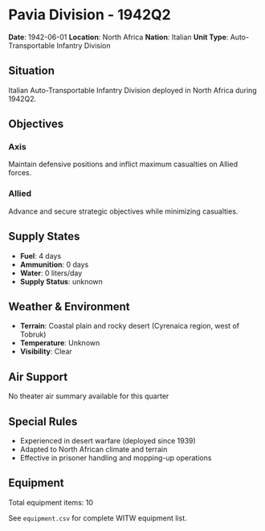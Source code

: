 # Pavia Division - 1942Q2

**Date**: 1942-06-01
**Location**: North Africa
**Nation**: Italian
**Unit Type**: Auto-Transportable Infantry Division

## Situation

Italian Auto-Transportable Infantry Division deployed in North Africa during 1942Q2.

## Objectives

### Axis
Maintain defensive positions and inflict maximum casualties on Allied forces.

### Allied
Advance and secure strategic objectives while minimizing casualties.

## Supply States

- **Fuel**: 4 days
- **Ammunition**: 0 days
- **Water**: 0 liters/day
- **Supply Status**: unknown

## Weather & Environment

- **Terrain**: Coastal plain and rocky desert (Cyrenaica region, west of Tobruk)
- **Temperature**: Unknown
- **Visibility**: Clear

## Air Support

No theater air summary available for this quarter

## Special Rules

- Experienced in desert warfare (deployed since 1939)
- Adapted to North African climate and terrain
- Effective in prisoner handling and mopping-up operations

## Equipment

Total equipment items: 10

See `equipment.csv` for complete WITW equipment list.
